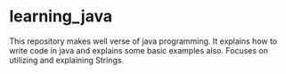 # learning_java


This repository makes well verse of java programming. It explains how to write code in java and explains some basic examples also. 
Focuses on utilizing and explaining Strings.

